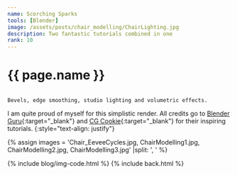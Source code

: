 ```yaml
---
name: Scorching Sparks
tools: [Blender]
image: /assets/posts/chair_modelling/ChairLighting.jpg
description: Two fantastic tutorials combined in one
rank: 10
---
```


# {{ page.name }}
<code>
Bevels, edge smoothing, studio lighting and volumetric effects.
</code>

I am quite proud of myself for this simplistic render. All credits go to [Blender Guru](https://www.blenderguru.com){:target="_blank"} and [CG Cookie](https://cgcookie.com){:target="_blank"} for their inspiring tutorials.
{:style="text-align: justify"}

{% assign images = 'Chair_EeveeCycles.jpg, ChairModelling1.jpg, ChairModelling2.jpg, ChairModelling3.jpg'  |split: ', ' %}

{% include blog/img-code.html %}
{% include back.html %}
